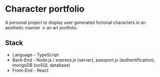 # Character portfolio

A personal project to display user generated fictional characters in an aesthetic manner -> an art portfolio.

## Stack

- Language - TypeScript
- Back-End - Node.js / express.js (server), passport.js (authentification), mongoDB (noSQL database)
- Front-End - React